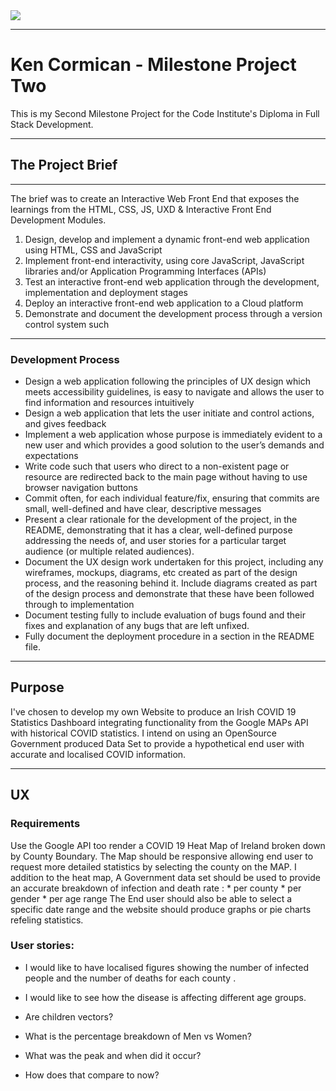 <img src="https://codeinstitute.s3.amazonaws.com/fullstack/ci_logo_small.png" style="margin: 0;">


--------

# Ken Cormican - Milestone Project Two 

This is my Second Milestone Project for the Code Institute's Diploma in Full Stack Development.

--------

## The Project Brief
--------
The brief was to create an Interactive Web Front End that exposes the learnings from the HTML, CSS, JS, UXD & Interactive Front End Development Modules. 

1. Design, develop and implement a dynamic front-end web application using HTML, CSS and JavaScript
2. Implement front-end interactivity, using core JavaScript, JavaScript libraries and/or Application Programming Interfaces (APIs)
3. Test an interactive front-end web application through the development, implementation and deployment stages
4. Deploy an interactive front-end web application to a Cloud platform
5. Demonstrate and document the development process through a version control system such
--------

### Development Process

* Design a web application following the principles of UX design which meets accessibility guidelines, is easy to navigate and allows the user to find information and resources intuitively
* Design a web application that lets the user initiate and control actions, and gives feedback
* Implement a web application whose purpose is immediately evident to a new user and which provides a good solution to the user’s demands and expectations
* Write code such that users who direct to a non-existent page or resource are redirected back to the main page without having to use browser navigation buttons
* Commit often, for each individual feature/fix, ensuring that commits are small, well-defined and have clear, descriptive messages
* Present a clear rationale for the development of the project, in the README, demonstrating that it has a clear, well-defined purpose addressing the needs of, and user stories for a particular target audience (or multiple related audiences).
* Document the UX design work undertaken for this project, including any wireframes, mockups, diagrams, etc created as part of the design process, and the reasoning behind it.
  Include diagrams created as part of the design process and demonstrate that these have been followed through to implementation
* Document testing fully to include evaluation of bugs found and their fixes and explanation of any bugs that are left unfixed.
* Fully document the deployment procedure in a section in the README file.

--------

## Purpose

I've chosen to develop my own Website to produce an Irish COVID 19 Statistics Dashboard integrating functionality from the Google MAPs API with historical COVID statistics.
I intend on using an OpenSource Government produced Data Set to provide a hypothetical end user with accurate and localised COVID information.

--------
## UX

### Requirements

Use the Google API too render a COVID 19 Heat Map of Ireland broken down by County Boundary.
The Map should be responsive allowing end user to request more detailed statistics by selecting the county on the MAP.
I addition to the heat map, A Government data set should be used to provide an accurate breakdown of infection and death rate :
    * per county
    * per gender
    * per age range
The End user should also be able to select a specific date range and the website should produce graphs or pie charts refeling statistics.

### User stories:

* I would like to have localised figures showing the number of infected people and the number of deaths for each county .

* I would like to see how the disease is affecting different age groups.

*  Are children vectors?

*  What is the percentage breakdown of Men vs Women?

*  What was the peak and when did it occur?

*  How does that compare to now?